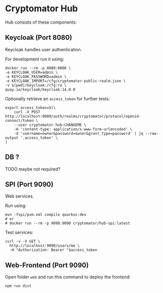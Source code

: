 # Cryptomator Hub

Hub consists of these components:

## Keycloak (Port 8080)

Keycloak handles user authentication.

For development run it using:

```shell
docker run --rm -p 8080:8080 \
-e KEYCLOAK_USER=admin \
-e KEYCLOAK_PASSWORD=admin \
-e KEYCLOAK_IMPORT=/cfg/cryptomator-public-realm.json \
-v $(pwd)/keycloak:/cfg:ro \
quay.io/keycloak/keycloak:14.0.0
```

Optionally retrieve an `access_token` for further tests:

```
export access_token=$(\
    curl -X POST http://localhost:8080/auth/realms/cryptomator/protocol/openid-connect/token \
    --user cryptomator-hub:CHANGEME \
    -H 'content-type: application/x-www-form-urlencoded' \
    -d 'username=owner&password=owner&grant_type=password' | jq --raw-output '.access_token' \
)
```

## DB ?

TODO maybe not required?


## SPI (Port 9090)

Web services.

Run using:

```shell
mvn -fspi/pom.xml compile quarkus:dev
# or
# docker run --rm -p 9090:9090 cryptomator/hub-spi:latest
```

Test services:

```shell
curl -v -X GET \
  http://localhost:9090/users/me \
  -H "Authorization: Bearer "$access_token
```


## Web-Frontend (Port 9090)

Open folder `web` and run this command to deploy the frontend:

```shell script
npm run dist
```